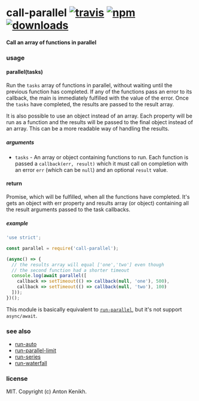 # call-parallel [![travis][travis-image]][travis-url] [![npm][npm-image]][npm-url] [![downloads][downloads-image]][downloads-url]

[travis-image]: https://travis-ci.org/anthony-kenikh/call-parallel.svg
[travis-url]: https://travis-ci.org/anthony-kenikh/call-parallel
[npm-image]: https://img.shields.io/npm/v/call-parallel.svg
[npm-url]: https://npmjs.org/package/call-parallel
[downloads-image]: https://img.shields.io/npm/dm/call-parallel.svg
[downloads-url]: https://npmjs.org/package/call-parallel

#### Call an array of functions in parallel

### usage

#### parallel(tasks)

Run the `tasks` array of functions in parallel, without waiting until the previous
function has completed. If any of the functions pass an error to its callback, the main
is immediately fulfilled with the value of the error. Once the `tasks` have
completed, the results are passed to the result array.

It is also possible to use an object instead of an array. Each property will be run as a
function and the results will be passed to the final object instead of
an array. This can be a more readable way of handling the results.

##### arguments

- `tasks` - An array or object containing functions to run. Each function is passed a
`callback(err, result)` which it must call on completion with an error `err` (which can
be `null`) and an optional `result` value.

#### return
Promise, which will be fulfilled, when all the functions have completed. It's gets
an object with err property and results array (or object) containing all the result
arguments passed to the task callbacks.

##### example

```js
'use strict';

const parallel = require('call-parallel');

(async() => {
  // the results array will equal ['one','two'] even though
  // the second function had a shorter timeout
  console.log(await parallel([
    callback => setTimeout(() => callback(null, 'one'), 500),
    callback => setTimeout(() => callback(null, 'two'), 100)
  ]));
})();
```

This module is basically equivalent to
[`run-parallel`](https://github.com/feross/run-paralle), but it's not support `async/await`.

### see also

- [run-auto](https://github.com/feross/run-auto)
- [run-parallel-limit](https://github.com/feross/run-parallel-limit)
- [run-series](https://github.com/feross/run-series)
- [run-waterfall](https://github.com/feross/run-waterfall)

### license

MIT. Copyright (c) Anton Kenikh.
